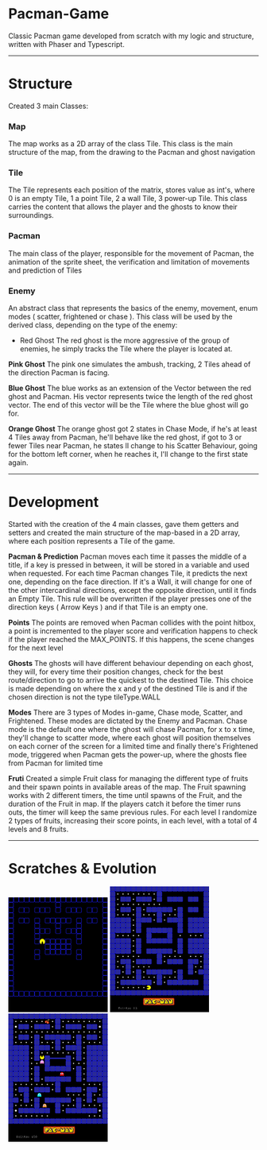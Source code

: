 # Pacman-Game
Classic Pacman game developed from scratch with my logic and structure, written with Phaser and Typescript.

---------------------------------------------------------------
# Structure
Created 3 main Classes:
### Map ###
The map works as a 2D array of the class Tile. This class is the main structure of the map, from the drawing to the Pacman and ghost navigation

### Tile ###
The Tile represents each position of the matrix, stores value as int's, where 0 is an empty Tile, 1 a point Tile, 2 a wall Tile, 3 power-up Tile.
This class carries the content that allows the player and the ghosts to know their surroundings.

### Pacman ###
The main class of the player, responsible for the movement of Pacman, the animation of the sprite sheet, the verification and limitation of movements and prediction of Tiles 

### Enemy ###
An abstract class that represents the basics of the enemy, movement, enum modes ( scatter, frightened or chase ).
This class will be used by the derived class, depending on the type of the enemy:
- Red Ghost
  The red ghost is the more aggressive of the group of enemies, he simply tracks the Tile where the player is located at.
  
**Pink Ghost**
The pink one simulates the ambush, tracking, 2 Tiles ahead of the direction Pacman is facing.

**Blue Ghost**
  The blue works as an extension of the Vector between the red ghost and Pacman. His vector represents twice the length of the red ghost vector. The end of this vector will be the Tile where the blue ghost will go for.
  
**Orange Ghost**
  The orange ghost got 2 states in Chase Mode, if he's at least 4 Tiles away from Pacman, he'll behave like the red ghost, if got to 3 or fewer Tiles near Pacman, he states ll change to his Scatter Behaviour, going for the bottom left corner, when he reaches it, I'll change to the first state again.

---------------------------------------------------------------
# Development
Started with the creation of the 4 main classes, gave them getters and setters and created the main structure of the map-based in a 2D array, where each position represents a Tile of the game.

**Pacman & Prediction** Pacman moves each time it passes the middle of a title, if a key is pressed in between, it will be stored in a variable and used when requested.
For each time Pacman changes Tile, it predicts the next one, depending on the face direction. If it's a Wall, it will change for one of the other intercardinal directions, except the opposite direction, until it finds an Empty Tile.
This rule will be overwritten if the player presses one of the direction keys ( Arrow Keys ) and if that Tile is an empty one.

**Points** The points are removed when Pacman collides with the point hitbox, a point is incremented to the player score and verification happens to check if the player reached the MAX_POINTS. If this happens, the scene changes for the next level

**Ghosts** The ghosts will have different behaviour depending on each ghost, they will, for every time their position changes, check for the best route/direction to go to arrive the quickest to the destined Tile.
This choice is made depending on where the x and y of the destined Tile is and if the chosen direction is not the type tileType.WALL

**Modes** There are 3 types of Modes in-game, Chase mode, Scatter, and Frightened. These modes are dictated by the Enemy and Pacman. Chase mode is the default one where the ghost will chase Pacman, for x to x time, they'll change to scatter mode, where each ghost will position themselves on each corner of the screen for a limited time and finally there's Frightened mode, triggered when Pacman gets the power-up, where the ghosts flee from Pacman for limited time

**Fruti** Created a simple Fruit class for managing the different type of fruits and their spawn points in available areas of the map. The Fruit spawning works with 2 different timers, the time until spawns of the Fruit, and the duration of the Fruit in map. If the players catch it before the timer runs outs, the timer will keep the same previous rules. For each level I randomize 2 types of fruits, increasing their score points, in each level, with a total of 4 levels and 8 fruits.

---------------------------------------------------------------
# Scratches & Evolution

<p float="left">
  <img src='https://github.com/AfonsoCFonseca/Pacman-Game/blob/master/screenshots/02-04.png'>
  <img src='https://github.com/AfonsoCFonseca/Pacman-Game/blob/master/screenshots/04-04 - Copy.png'>
  <img src='https://github.com/AfonsoCFonseca/Pacman-Game/blob/master/screenshots/11-04.png' >
</p>
